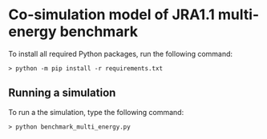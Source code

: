 # Co-simulation model of JRA1.1 multi-energy benchmark

To install all required Python packages, run the following command:
```
> python -m pip install -r requirements.txt
```

## Running a simulation

To run a the simulation, type the following command:
```
> python benchmark_multi_energy.py

